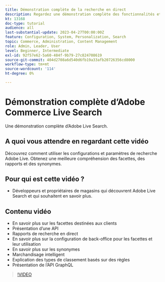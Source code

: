 ```yaml
---
title: Démonstration complète de la recherche en direct
description: Regardez une démonstration complète des fonctionnalités et de la flexibilité de la recherche en direct .
kt: 13168
doc-type: tutorial
audience: all
last-substantial-update: 2023-04-27T00:00:00Z
feature: Configuration, System, Personalization, Search
topic: Commerce, Administration, Content Management
role: Admin, Leader, User
level: Beginner, Intermediate
exl-id: 92f57e62-5a60-484f-9b79-27c824708619
source-git-commit: 404d2708a6d540d6fb19a33afb20726356cd8000
workflow-type: tm+mt
source-wordcount: '114'
ht-degree: 0%

---
```


# Démonstration complète d’Adobe Commerce Live Search

Une démonstration complète d’Adobe Live Search.

## A quoi vous attendre en regardant cette vidéo

Découvrez comment utiliser les configurations et paramètres de recherche Adobe Live. Obtenez une meilleure compréhension des facettes, des rapports et des synonymes.

## Pour qui est cette vidéo ?

* Développeurs et propriétaires de magasins qui découvrent Adobe Live Search et qui souhaitent en savoir plus.

## Contenu vidéo

* En savoir plus sur les facettes destinées aux clients
* Présentation d’une API
* Rapports de recherche en direct
* En savoir plus sur la configuration de back-office pour les facettes et leur utilisation
* En savoir plus sur les synonymes
* Marchandisage intelligent
* Explication des types de classement basés sur des règles
* Présentation de l’API GraphQL

>[!VIDEO](https://video.tv.adobe.com/v/3418996?learn=on)
